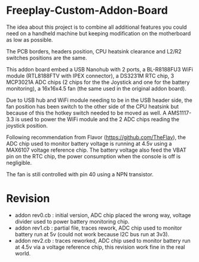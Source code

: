 # Freeplay-Custom-Addon-Board
The idea about this project is to combine all additional features you could need on a handheld machine but keeping modification on the motherboard as low as possible.

The PCB borders, headers position, CPU heatsink clearance and L2/R2 switches positions are the same.

This addon board embed a USB Nanohub with 2 ports, a BL-R8188FU3 WiFi module (RTL8188FTV with IPEX connector), a DS3231M RTC chip, 3 MCP3021A ADC chips (2 chips for the the Joystick and one for the battery monitoring), a 16x16x4.5 fan (the same used in the original addon board).

Due to USB hub and WiFi module needing to be in the USB header side, the fan position has been switch to the other side of the CPU heatsink but because of this the hotkey switch needed to be moved as well.
A AMS1117-3.3 is used to power the WiFi module and the 2 ADC chips reading the joystick position.

Following recommendation from Flavor (https://github.com/TheFlav), the ADC chip used to monitor battery voltage is running at 4.5v using a MAX6107 voltage reference chip.
The battery voltage also feed the VBAT pin on the RTC chip, the power consumption when the console is off is negligible.

The fan is still controlled with pin 40 using a NPN transistor.

# Revision
- addon rev0.cb : initial version, ADC chip placed the wrong way, voltage divider used to power battery monitoring chip.
- addon rev1.cb : partial file, traces rework, ADC chip used to monitor battery run at 5v (could not work because I2C bus run at 3v3).
- addon rev2.cb : traces reworked, ADC chip used to monitor battery run at 4.5v via a voltage reference chip, this revision work fine in the real world.


